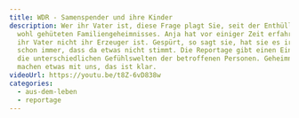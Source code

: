 ```yaml
---
title: WDR - Samenspender und ihre Kinder
description: Wer ihr Vater ist, diese Frage plagt Sie, seit der Enthüllung des
  wohl gehüteten Familiengeheimnisses. Anja hat vor einiger Zeit erfahren, dass
  ihr Vater nicht ihr Erzeuger ist. Gespürt, so sagt sie, hat sie es irgendwie
  schon immer, dass da etwas nicht stimmt. Die Reportage gibt einen Einblick in
  die unterschiedlichen Gefühlswelten der betroffenen Personen. Geheimnisse
  machen etwas mit uns, das ist klar.
videoUrl: https://youtu.be/t8Z-6vD838w
categories:
  - aus-dem-leben
  - reportage
---
```

